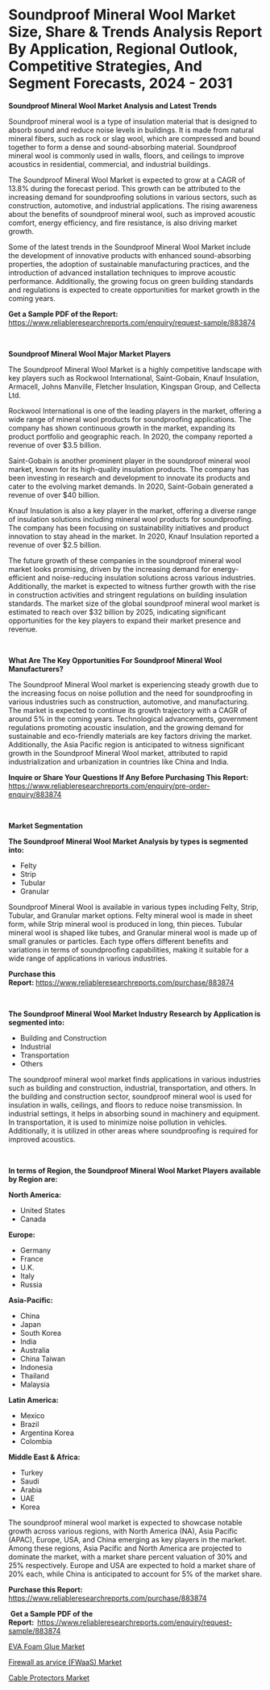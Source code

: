 <p><h1>Soundproof Mineral Wool Market Size, Share & Trends Analysis Report By Application, Regional Outlook, Competitive Strategies, And Segment Forecasts, 2024 - 2031</h1></p><p><strong>Soundproof Mineral Wool Market Analysis and Latest Trends</strong></p>
<p><p>Soundproof mineral wool is a type of insulation material that is designed to absorb sound and reduce noise levels in buildings. It is made from natural mineral fibers, such as rock or slag wool, which are compressed and bound together to form a dense and sound-absorbing material. Soundproof mineral wool is commonly used in walls, floors, and ceilings to improve acoustics in residential, commercial, and industrial buildings.</p><p>The Soundproof Mineral Wool Market is expected to grow at a CAGR of 13.8% during the forecast period. This growth can be attributed to the increasing demand for soundproofing solutions in various sectors, such as construction, automotive, and industrial applications. The rising awareness about the benefits of soundproof mineral wool, such as improved acoustic comfort, energy efficiency, and fire resistance, is also driving market growth.</p><p>Some of the latest trends in the Soundproof Mineral Wool Market include the development of innovative products with enhanced sound-absorbing properties, the adoption of sustainable manufacturing practices, and the introduction of advanced installation techniques to improve acoustic performance. Additionally, the growing focus on green building standards and regulations is expected to create opportunities for market growth in the coming years.</p></p>
<p><strong>Get a Sample PDF of the Report:&nbsp;</strong> <a href="https://www.reliableresearchreports.com/enquiry/request-sample/883874">https://www.reliableresearchreports.com/enquiry/request-sample/883874</a></p>
<p>&nbsp;</p>
<p><strong>Soundproof Mineral Wool Major Market Players</strong></p>
<p><p>The Soundproof Mineral Wool Market is a highly competitive landscape with key players such as Rockwool International, Saint-Gobain, Knauf Insulation, Armacell, Johns Manville, Fletcher Insulation, Kingspan Group, and Cellecta Ltd. </p><p>Rockwool International is one of the leading players in the market, offering a wide range of mineral wool products for soundproofing applications. The company has shown continuous growth in the market, expanding its product portfolio and geographic reach. In 2020, the company reported a revenue of over $3.5 billion.</p><p>Saint-Gobain is another prominent player in the soundproof mineral wool market, known for its high-quality insulation products. The company has been investing in research and development to innovate its products and cater to the evolving market demands. In 2020, Saint-Gobain generated a revenue of over $40 billion.</p><p>Knauf Insulation is also a key player in the market, offering a diverse range of insulation solutions including mineral wool products for soundproofing. The company has been focusing on sustainability initiatives and product innovation to stay ahead in the market. In 2020, Knauf Insulation reported a revenue of over $2.5 billion.</p><p>The future growth of these companies in the soundproof mineral wool market looks promising, driven by the increasing demand for energy-efficient and noise-reducing insulation solutions across various industries. Additionally, the market is expected to witness further growth with the rise in construction activities and stringent regulations on building insulation standards. The market size of the global soundproof mineral wool market is estimated to reach over $32 billion by 2025, indicating significant opportunities for the key players to expand their market presence and revenue.</p></p>
<p>&nbsp;</p>
<p><strong>What Are The Key Opportunities For Soundproof Mineral Wool Manufacturers?</strong></p>
<p><p>The Soundproof Mineral Wool market is experiencing steady growth due to the increasing focus on noise pollution and the need for soundproofing in various industries such as construction, automotive, and manufacturing. The market is expected to continue its growth trajectory with a CAGR of around 5% in the coming years. Technological advancements, government regulations promoting acoustic insulation, and the growing demand for sustainable and eco-friendly materials are key factors driving the market. Additionally, the Asia Pacific region is anticipated to witness significant growth in the Soundproof Mineral Wool market, attributed to rapid industrialization and urbanization in countries like China and India.</p></p>
<p><strong>Inquire or Share Your Questions If Any Before Purchasing This Report:</strong> <a href="https://www.reliableresearchreports.com/enquiry/pre-order-enquiry/883874">https://www.reliableresearchreports.com/enquiry/pre-order-enquiry/883874</a></p>
<p>&nbsp;</p>
<p><strong>Market Segmentation</strong></p>
<p><strong>The Soundproof Mineral Wool Market Analysis by types is segmented into:</strong></p>
<p><ul><li>Felty</li><li>Strip</li><li>Tubular</li><li>Granular</li></ul></p>
<p><p>Soundproof Mineral Wool is available in various types including Felty, Strip, Tubular, and Granular market options. Felty mineral wool is made in sheet form, while Strip mineral wool is produced in long, thin pieces. Tubular mineral wool is shaped like tubes, and Granular mineral wool is made up of small granules or particles. Each type offers different benefits and variations in terms of soundproofing capabilities, making it suitable for a wide range of applications in various industries.</p></p>
<p><strong>Purchase this Report:&nbsp;</strong><a href="https://www.reliableresearchreports.com/purchase/883874">https://www.reliableresearchreports.com/purchase/883874</a></p>
<p>&nbsp;</p>
<p><strong>The Soundproof Mineral Wool Market Industry Research by Application is segmented into:</strong></p>
<p><ul><li>Building and Construction</li><li>Industrial</li><li>Transportation</li><li>Others</li></ul></p>
<p><p>The soundproof mineral wool market finds applications in various industries such as building and construction, industrial, transportation, and others. In the building and construction sector, soundproof mineral wool is used for insulation in walls, ceilings, and floors to reduce noise transmission. In industrial settings, it helps in absorbing sound in machinery and equipment. In transportation, it is used to minimize noise pollution in vehicles. Additionally, it is utilized in other areas where soundproofing is required for improved acoustics.</p></p>
<p>&nbsp;</p>
<p><strong>In terms of Region, the Soundproof Mineral Wool Market Players available by Region are:</strong></p>
<p>
    <p> <strong> North America: </strong>
        <ul>
            <li>United States</li>
            <li>Canada</li>
        </ul>
        </p> 
    <p> <strong> Europe: </strong>
        <ul>
            <li>Germany</li>
            <li>France</li>
            <li>U.K.</li>
            <li>Italy</li>
            <li>Russia</li>
        </ul>
        </p> 
    <p> <strong> Asia-Pacific: </strong>
        <ul>
            <li>China</li>
            <li>Japan</li>
            <li>South Korea</li>
            <li>India</li>
            <li>Australia</li>
            <li>China Taiwan</li>
            <li>Indonesia</li>
            <li>Thailand</li>
            <li>Malaysia</li>
        </ul>
        </p> 
    <p> <strong> Latin America: </strong>
        <ul>
            <li>Mexico</li>
            <li>Brazil</li>
            <li>Argentina Korea</li>
            <li>Colombia</li>
        </ul>
        </p> 
    <p> <strong> Middle East & Africa: </strong>
        <ul>
            <li>Turkey</li>
            <li>Saudi</li>
            <li>Arabia</li>
            <li>UAE</li>
            <li>Korea</li>
        </ul>
    </p>
    </p>
<p><p>The soundproof mineral wool market is expected to showcase notable growth across various regions, with North America (NA), Asia Pacific (APAC), Europe, USA, and China emerging as key players in the market. Among these regions, Asia Pacific and North America are projected to dominate the market, with a market share percent valuation of 30% and 25% respectively. Europe and USA are expected to hold a market share of 20% each, while China is anticipated to account for 5% of the market share.</p></p>
<p><strong>Purchase this Report: </strong><a href="https://www.reliableresearchreports.com/purchase/883874">https://www.reliableresearchreports.com/purchase/883874</a></p>
<p>&nbsp;<strong>Get a Sample PDF of the Report:&nbsp;&nbsp;</strong><a href="https://www.reliableresearchreports.com/enquiry/request-sample/883874">https://www.reliableresearchreports.com/enquiry/request-sample/883874</a></p>
<p><strong></strong></p>
<p><p><a href="https://github.com/ruddyyedelwadw/Market-Research-Report-List-1/blob/main/eva-foam-glue-market.md">EVA Foam Glue Market</a></p><p><a href="https://view.publitas.com/reportprime-1/global-firewall-as-arvice-fwaas-market-by-types-applications-and-major-players-with-regional-growth-rate-analysis-and-development-situation-from-2023-to-2030/">Firewall as arvice (FWaaS) Market</a></p><p><a href="https://view.publitas.com/reportprime-1/cable-protectors-market-dynamics-2023-2030-also-about-its-market-trends-projections-and-opportunities/">Cable Protectors Market</a></p></p>